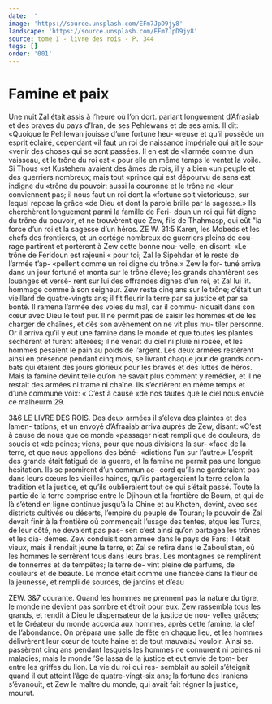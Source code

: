 ```yaml
---
date: ''
image: 'https://source.unsplash.com/EFm7JpD9jy8'
landscape: 'https://source.unsplash.com/EFm7JpD9jy8'
source: tome I - livre des rois - P. 344
tags: []
order: '001'
---
```


# Famine et paix

Une nuit Zal était assis à l’heure où l’on dort.
parlant longuement d’Afrasiab et des braves du pays
d’Iran, de ses Pehlewans et de ses amis. Il dit:
«Quoique le Pehlewan jouisse d’une fortune heu-
«reuse et qu’il possède un esprit éclairé, cependant
«il faut un roi de naissance impériale qui ait le sou-
«venir des choses qui se sont passées. Il en est de «l’armée comme d’un vaisseau, et le trône du roi est
« pour elle en même temps le ventet la voile. Si Thous «et Kustehem avaient des âmes de rois, il y a bien «un peuple et des guerriers nombreux; mais tout «prince qui est dépourvu de sens est indigne du «trône du pouvoir: aussi la couronne et le trône ne «leur conviennent pas; il nous faut un roi dont la «fortune soit victorieuse, sur lequel repose la grâce «de Dieu et dont la parole brille par la sagesse.» Ils
cherchèrent longuement parmi la famille de Feri- doun un roi qui fût digne du trône du pouvoir, et ne trouvèrent que Zew, fils de Thahmasp, qui eût
"la force d’un roi et la sagesse d’un héros.
ZE W. 31:5 Karen, les Mobeds et les chefs des frontières,
et un cortége nombreux de guerriers pleins de cou- rage partirent et portèrent à Zew cette bonne nou- velle, en disant: «Le trône de Feridoun est rajeuni « pour toi; Zal le Sipehdar et le reste de l’armée t’ap- «pellent comme un roi digne du trône.» Zew le for- tuné arriva dans un jour fortuné et monta sur le trône élevé; les grands chantèrent ses louanges et versè-
rent sur lui des offrandes dignes d’un roi, et Zal lui
lit. hommage comme à son seigneur. Zew resta cinq ans sur le trône; c’était un vieillard de quatre-vingts
ans; il fit fleurir la terre par sa justice et par sa bonté.
Il ramena l’armée des voies du mal, car il commu- niquait dans son cœur avec Dieu le tout pur. ll ne permit pas de saisir les hommes et de les charger de chaînes, et dès son avénement on ne vit plus mu-
tiler personne. Or il arriva qu’il y eut une famine dans le monde et que toutes les plantes séchèrent et furent altérées; il ne venait du ciel ni pluie ni rosée,
et les hommes pesaient le pain au poids de l’argent.
Les deux armées restèrent ainsi en présence pendant
cinq mois, se livrant chaque jour de grands com- bats qui étaient des jours glorieux pour les braves et des luttes de héros. Mais la famine devint telle qu’on
ne savait plus comment y remédier, et il ne restait des armées ni trame ni chaîne. Ils s’écrièrent en
même temps et d’une commune voix: « C’est à cause
«de nos fautes que le ciel nous envoie ce malheurm 29.

3&6 LE LIVRE DES ROIS.
Des deux armées il s’éleva des plaintes et des lamen-
tations, et un envoyé d’Afraaiab arriva auprès de Zew, disant: «C’est à cause de nous que ce monde «passager n’est rempli que de douleurs, de soucis et
«de peines; viens, pour que nous divisions la sur- «face de la terre, et que nous appelions des béné- «dictions l’un sur l’autre.» L’esprit des grands était
fatigué de la guerre, et la famine ne permit pas une longue hésitation. Ils se promirent d’un commun ac- cord qu’ils ne garderaient pas dans leurs cœurs les vieilles haines, qu’ils partageraient la terre selon la tradition et la justice, et qu’ils oublieraient tout ce qui s’était passé. Toute la partie de la terre comprise
entre le Djihoun et la frontière de Boum, et qui de là s’étend en ligne continue jusqu’à la Chine et au
Khoten, devint, avec ses districts cultivés ou déserts, l’empire du peuple de Touran; le pouvoir de Zal devait finir à la frontière où commençait l’usage des tentes,
etque les Turcs, de leur côté, ne devaient pas pas- ser: c’est ainsi qu’on partagea les trônes et les dia- dèmes. Zew conduisit son armée dans le pays de
Fars; il était vieux, mais il rendait jeune la terre, et Zal se retira dans le Zaboulistan, où les hommes le serrèrent tous dans leurs bras. Les montagnes se remplirent de tonnerres et de tempêtes; la terre de- vint pleine de parfums, de couleurs et de beauté. Le monde était comme une fiancée dans la fleur de la jeunesse, et rempli de sources, de jardins et d’eau

ZEW. 3&7 courante. Quand les hommes ne prennent pas la
nature du tigre, le monde ne devient pas sombre et étroit pour eux. Zew rassembla tous les grands, et rendit à Dieu le dispensateur de la justice de nou- velles grâces; et le Créateur du monde accorda aux hommes, après cette famine, la clef de l’abondance.
On prépara une salle de fête en chaque lieu, et les hommes délivrèrent leur cœur de toute haine et de tout mauvaisJ vouloir.
Ainsi se. passèrent cinq ans pendant lesquels les hommes ne connurent ni peines ni maladies; mais le monde ’Se lassa de la justice et eut envie de tom- ber entre les griffes du lion. La vie du roi qui res- semblait au soleil s’éteignit quand il eut atteint
l’âge de quatre-vingt-six ans; la fortune des Iraniens s’évanouit, et Zew le maître du monde, qui avait fait
régner la justice, mourut.

